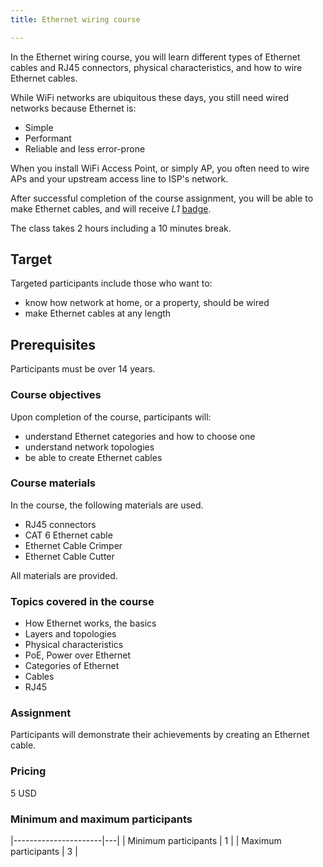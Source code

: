 ```yaml
---
title: Ethernet wiring course

---
```


In the Ethernet wiring course, you will learn different types of Ethernet
cables and RJ45 connectors, physical characteristics, and how to wire Ethernet
cables.

While WiFi networks are ubiquitous these days, you still need wired networks
because Ethernet is:

- Simple
- Performant
- Reliable and less error-prone

When you install WiFi Access Point, or simply AP, you often need to wire APs
and your upstream access line to ISP's network.

After successful completion of the course assignment, you will be able to make
Ethernet cables, and will receive _L1_ [badge](../../badges/).

The class takes 2 hours including a 10 minutes break.

## Target

Targeted participants include those who want to:

- know how network at home, or a property, should be wired
- make Ethernet cables at any length

## Prerequisites

Participants must be over 14 years.

### Course objectives

Upon completion of the course, participants will:

- understand Ethernet categories and how to choose one
- understand network topologies
- be able to create Ethernet cables

### Course materials

In the course, the following materials are used.

- RJ45 connectors
- CAT 6 Ethernet cable
- Ethernet Cable Crimper
- Ethernet Cable Cutter

All materials are provided.

### Topics covered in the course

- How Ethernet works, the basics
- Layers and topologies
- Physical characteristics
- PoE, Power over Ethernet
- Categories of Ethernet
- Cables
- RJ45

### Assignment

Participants will demonstrate their achievements by creating an Ethernet
cable.

### Pricing

5 USD

### Minimum and maximum participants

|----------------------|---|
| Minimum participants | 1 |
| Maximum participants | 3 |
